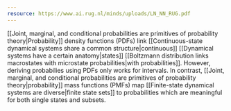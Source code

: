 ```yaml
---
resource: https://www.ai.rug.nl/minds/uploads/LN_NN_RUG.pdf
---
```


[[Joint, marginal, and conditional probabilities are primitives of probability theory|Probability]] density functions (PDFs) link [[Continuous-state dynamical systems share a common structure|continuous]] [[Dynamical systems have a certain anatomy|states]] [[Boltzmann distribution links macrostates with microstate probabilities|with probabilities]]. However, deriving probabilies using PDFs only works for intervals. In contrast, [[Joint, marginal, and conditional probabilities are primitives of probability theory|probability]] mass functions (PMFs) map [[Finite-state dynamical systems are diverse|finite state sets]] to probabilities which are meaningful for both single states and subsets.